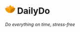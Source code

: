 # <img src="src/main/resources/lily.png" width="32px"> DailyDo
<em>Do everything on time, stress-free</em>

